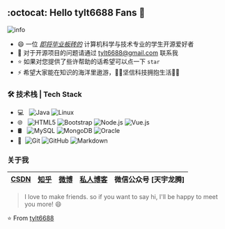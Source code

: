 ## :octocat: Hello tylt6688 Fans 👋 
![info](https://github-readme-stats.vercel.app/api?username=tylt6688&show_icons=true&count_private=true&hide=prs&theme=default_repocard)

- 😄 一位  <u>*即将毕业板砖的*</u>   计算机科学与技术专业的学生开源爱好者
- 💌 对于开源项目的问题请通过 [tylt6688@gmail.com](mailto:tylt6688@gmail.com) 联系我
- ⭐ 如果对您提供了些许帮助的话希望可以点一下 `star`
- ⚡ 希望大家能在知识的海洋里遨游，🐱‍🏍坚信科技拥抱生活🙆‍♂️

### 🛠 技术栈 | Tech Stack

- 💻 &#160; ![Java](https://img.shields.io/badge/-Java-333333?style=flat&logo=Java&logoColor=007396)
![Linux](https://img.shields.io/badge/-Linux-333333?style=flat&logo=Linux&logoColor=FCC624)
- 🌐 &#160; ![HTML5](https://img.shields.io/badge/-HTML5-333333?style=flat&logo=HTML5)
![Bootstrap](https://img.shields.io/badge/-Bootstrap-333333?style=flat&logo=bootstrap&logoColor=563D7C)
![Node.js](https://img.shields.io/badge/-Node.js-333333?style=flat&logo=node.js)
![Vue.js](https://img.shields.io/badge/-VueJS-333333?style=flat&logo=Vue.js)
- 🛢 &#160; ![MySQL](https://img.shields.io/badge/-MySQL-333333?style=flat&logo=mysql)
![MongoDB](https://img.shields.io/badge/-MongoDB-333333?style=flat&logo=mongodb)
![Oracle](https://img.shields.io/badge/-Oracle-333333?style=flat&logo=Oracle)
- 🔧 &#160;![Git](https://img.shields.io/badge/-Git-333333?style=flat&logo=git)
![GitHub](https://img.shields.io/badge/-GitHub-333333?style=flat&logo=github)
![Markdown](https://img.shields.io/badge/-Markdown-333333?style=flat&logo=markdown)
### 关于我

| [CSDN](https://blog.csdn.net/tylt6688) | [知乎](https://www.zhihu.com/people/tylt6688) | [微博](https://weibo.com/u/2662012821) | [私人博客](https://love.tylt.xyz) | 微信公众号 [天宇龙腾] |
| -------------------------------------- | --------------------------------------------- | -------------------------------------- | --------------------------------- | --------------------- |

> I love to make friends. so if you want to say hi, I'll be happy to meet you more! 😄

⭐️ From [tylt6688](https://github.com/tylt6688)


